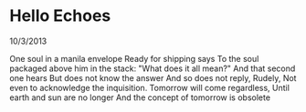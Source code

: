 Hello Echoes
============

10/3/2013

One soul in a manila envelope
Ready for shipping says
To the soul packaged above him in the stack:
"What does it all mean?"
And that second one hears
But does not know the answer
And so does not reply,
Rudely,
Not even to acknowledge the inquisition.
Tomorrow will come regardless,
Until earth and sun are no longer
And the concept of tomorrow is obsolete